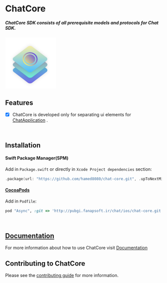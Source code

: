 # ChatCore

<h5>ChatCore SDK consists of all prerequisite models and protocols for Chat SDK.</h5>

<img src="https://github.com/hamed8080/chat-core/raw/main/images/icon.png"  width="164" height="164">

## Features

- [x] ChatCore is developed only for separating ui elements for [ChatApplication](https://github.com/hamed8080/chat-application) .
<br/>

## Installation

#### Swift Package Manager(SPM) 

Add in `Package.swift` or directly in `Xcode Project dependencies` section:

```swift
.package(url: "https://github.com/hamed8080/chat-core.git", .upToNextMinor(from: "1.0.1")),
```

#### [CocoaPods](https://cocoapods.org) 

Add in `Podfile`:

```ruby
pod "Async", :git => 'http://pubgi.fanapsoft.ir/chat/ios/chat-core.git', :tag => '1.0.1'
```
<br/>

## [Documentation](https://hamed8080.github.io/chat-core/documentation/chatcore/)
For more information about how to use ChatCore visit [Documentation](https://hamed8080.github.io/chat-core/documentation/chatcore/) 
<br/>

## Contributing to ChatCore
Please see the [contributing guide](/CONTRIBUTING.md) for more information.

<!-- Copyright (c) 2021-2022 Apple Inc and the Swift Project authors. All Rights Reserved. -->
